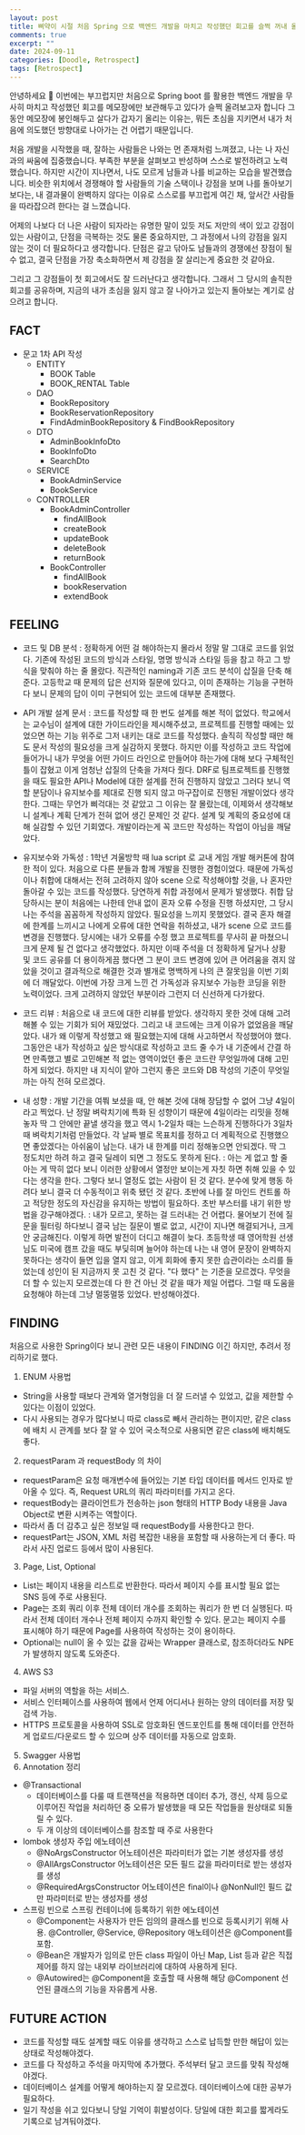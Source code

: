 ```yaml
---
layout: post
title: 삐약이 시절 처음 Spring 으로 백엔드 개발을 마치고 작성했던 회고를 슬쩍 꺼내 올려봅니다
comments: true
excerpt: ""
date: 2024-09-11
categories: [Doodle, Retrospect]
tags: [Retrospect]
---
```


안녕하세요 🫠 
이번에는 부끄럽지만 처음으로 Spring boot 를 활용한 백엔드 개발을 무사히 마치고 작성했던 회고를
메모장에만 보관해두고 있다가 슬쩍 올려보고자 합니다
그동안 메모장에 봉인해두고 살다가 갑자기 올리는 이유는,
뭐든 초심을 지키면서 내가 처음에 의도했던 방향대로 나아가는 건 어렵기 때문입니다.

처음 개발을 시작했을 때, 잘하는 사람들은 나와는 먼 존재처럼 느껴졌고, 나는 나 자신과의 싸움에 집중했습니다.
부족한 부분을 살펴보고 반성하며 스스로 발전하려고 노력 했습니다.
하지만 시간이 지나면서, 나도 모르게 남들과 나를 비교하는 모습을 발견했습니다. 
비슷한 위치에서 경쟁해야 할 사람들의 기술 스택이나 강점을 보며 나를 돌아보기보다는, 
내 결과물이 완벽하지 않다는 이유로 스스로를 부끄럽게 여긴 채, 앞서간 사람들을 따라잡으려 한다는 걸 느꼈습니다.

어제의 나보다 더 나은 사람이 되자라는 유명한 말이 있듯 
저도 저만의 색이 있고 강점이 있는 사람이고, 단점을 극복하는 것도 물론 중요하지만, 
그 과정에서 나의 강점을 잃지 않는 것이 더 필요하다고 생각합니다.
단점은 갈고 닦아도 남들과의 경쟁에선 장점이 될 수 없고, 
결국 단점을 가장 축소화하면서 제 강점을 잘 살리는게 중요한 것 같아요.

그리고 그 강점들이 첫 회고에서도 잘 드러난다고 생각합니다. 
그래서 그 당시의 솔직한 회고를 공유하며, 
지금의 내가 초심을 잃지 않고 잘 나아가고 있는지 돌아보는 계기로 삼으려고 합니다.

## FACT
* 문고 1차 API 작성
  * ENTITY
    * BOOK Table
    * BOOK_RENTAL Table
  * DAO
    * BookRepository
    * BookReservationRepository
    * FindAdminBookRepository & FindBookRepository
  * DTO
    * AdminBookInfoDto
    * BookInfoDto
    * SearchDto
  * SERVICE
    * BookAdminService
    * BookService
  * CONTROLLER
    * BookAdminController
      * findAllBook
      * createBook
      * updateBook
      * deleteBook
      * returnBook
    * BookController
      * findAllBook
      * bookReservation
      * extendBook

## FEELING
* 코드 및 DB 분석
  : 정확하게 어떤 걸 해야하는지 몰라서 정말 말 그대로 코드를 읽었다. 기존에 작성된 코드의 방식과 스타일, 명명 방식과 스타일 등을 참고 하고 그 방식을 맞춰야 하는 줄 몰랐다. 직관적인 naming과 기존 코드 분석이 삽질을 단축 해준다. 고등학교 때 문제의 답은 선지와 질문에 있다고, 이미 존재하는 기능을 구현하다 보니 문제의 답이 이미 구현되어 있는 코드에 대부분 존재했다.

* API 개발 설계 문서
  : 코드를 작성할 때 한 번도 설계를 해본 적이 없었다. 학교에서는 교수님이 설계에 대한 가이드라인을 제시해주셨고, 프로젝트를 진행할 때에는 있었으면 하는 기능 위주로 그저 내키는 대로 코드를 작성했다. 솔직히 작성할 때만 해도 문서 작성의 필요성을 크게 실감하지 못했다. 하지만 이를 작성하고 코드 작업에 들어가니 내가 무엇을 어떤 가이드 라인으로 만들어야 하는가에 대해 보다 구체적인 틀이 잡혔고 이게 엄청난 삽질의 단축을 가져다 줬다. DRF로 팀프로젝트를 진행했을 때도 필요한 API나 Model에 대한 설계를 전혀 진행하지 않았고 그러다 보니 역할 분담이나 유지보수를 제대로 진행 되지 않고 마구잡이로 진행된 개발이었다 생각한다. 그때는 무언가 삐걱대는 것 같았고 그 이유는 잘 몰랐는데, 이제와서 생각해보니 설계나 계획 단계가 전혀 없어 생긴 문제인 것 같다. 설계 및 계획의 중요성에 대해 실감할 수 있던 기회였다. 개발이라는게 꼭 코드만 작성하는 작업이 아님을 깨달았다.

* 유지보수와 가독성
  : 1학년 겨울방학 때 lua script 로 교내 게임 개발 해커톤에 참여한 적이 있다. 처음으로 다른 분들과 함께 개발을 진행한 경험이었다. 때문에 가독성이나 취합에 대해서는 전혀 고려하지 않아 scene 으로 작성해야할 것을, 나 혼자만 돌아갈 수 있는 코드를 작성했다. 당연하게 취합 과정에서 문제가 발생했다. 취합 담당하시는 분이 처음에는 나한테 안내 없이 혼자 오류 수정을 진행 하셨지만, 그 당시 나는 주석을 꼼꼼하게 작성하지 않았다. 필요성을 느끼지 못했었다. 결국 혼자 해결에 한계를 느끼시고 나에게 오류에 대한 연락을 취하셨고, 내가 scene 으로 코드를 변경을 진행했다. 당시에는 내가 오류를 수정 했고 프로젝트를 무사히 끝 마쳤으니 크게 문제 될 건 없다고 생각했었다. 하지만 이때 주석을 더 정확하게 달거나 상황 및 코드 공유를 더 용이하게끔 했다면 그 분이 코드 변경에 있어 큰 어려움을 겪지 않았을 것이고 결과적으로 해결한 것과 별개로 명백하게 나의 큰 잘못임을 이번 기회에 더 깨달았다. 이번에 가장 크게 느낀 건 가독성과 유지보수 가능한 코딩을 위한 노력이었다. 크게 고려하지 않았던 부분이라 그런지 더 신선하게 다가왔다.

* 코드 리뷰
  : 처음으로 내 코드에 대한 리뷰를 받았다. 생각하지 못한 것에 대해 고려해볼 수 있는 기회가 되어 재밌었다. 그리고 내 코드에는 크게 이유가 없었음을 깨달았다. 내가 왜 이렇게 작성했고 왜 필요했는지에 대해 사고하면서 작성했어야 했다. 그동안은 내가 작성하고 싶은 방식대로 작성하고 코드 줄 수가 내 기준에서 간결 하면 만족했고 별로 고민해본 적 없는 영역이었던 좋은 코드란 무엇일까에 대해 고민하게 되었다. 하지만 내 지식이 얕아 그런지 좋은 코드와 DB 작성의 기준이 무엇일까는 아직 전혀 모르겠다. 

* 내 성향
  : 개발 기간을 여쭤 보셨을 때, 안 해본 것에 대해 장담할 수 없어 그냥 4일이라고 찍었다. 난 정말 벼락치기에 특화 된 성향이기 때문에 4일이라는 리밋을 정해놓자 딱 그 안에만 끝낼 생각을 했고 역시 1-2일차 때는 느슨하게 진행하다가 3일차 때 벼락치기처럼 만들었다. 각 날짜 별로 목표치를 정하고 더 계획적으로 진행했으면 좋았겠다는 아쉬움이 남는다. 내가 내 한계를 미리 정해놓으면 안되겠다. 딱 그 정도치만 하려 하고 결국 딜레이 되면 그 정도도 못하게 된다.
  : 아는 게 없고 할 줄 아는 게 딱히 없다 보니 이러한 상황에서 열정만 보이는게 자칫 하면 취해 있을 수 있다는 생각을 한다. 그렇다 보니 열정도 없는 사람이 된 것 같다. 분수에 맞게 행동 하려다 보니 결국 더 수동적이고 위축 됐던 것 같다. 초반에 나를 잘 마인드 컨트롤 하고 적당한 정도의 자신감을 유지하는 방법이 필요하다. 초반 부스터를 내기 위한 방법을 강구해야겠다.
  : 내가 모르고, 못하는 걸 드러내는 건 어렵다. 물어보기 전에 질문을 필터링 하다보니 결국 남는 질문이 별로 없고, 시간이 지나면 해결되거나, 크게 안 궁금해진다. 이렇게 하면 발전이 더디고 해결이 늦다. 초등학생 때 영어학원 선생님도 미국에 캠프 갔을 때도 부딪히며 늘어야 하는데 나는 내 영어 문장이 완벽하지 못하다는 생각이 들면 입을 열지 않고, 이게 회화에 좋지 못한 습관이라는 소리를 들었는데 성인이 된 지금까지 못 고친 것 같다. "다 했다" 는 기준을 모르겠다. 무엇을 더 할 수 있는지 모르겠는데 다 한 건 아닌 것 같을 때가 제일 어렵다. 그럴 때 도움을 요청해야 하는데 그냥 멀뚱멀뚱 있었다. 반성해야겠다.

## FINDING
  처음으로 사용한 Spring이다 보니 관련 모든 내용이 FINDING 이긴 하지만, 추려서 정리하기로 했다.
  1. ENUM 사용법
  * String을 사용할 때보다 관계와 열거형임을 더 잘 드러낼 수 있었고, 값을 제한할 수 있다는 이점이 있었다.
  * 다시 사용되는 경우가 많다보니 따로 class로 빼서 관리하는 편이지만, 같은 class에 배치 시 관계를 보다 잘 알 수 있어 국소적으로 사용되면 같은 class에 배치해도 좋다.
  2. requestParam 과 requestBody 의 차이
  * requestParam은 요청 매개변수에 들어있는 기본 타입 데이터를 메서드 인자로 받아올 수 있다. 즉, Request URL의 쿼리 파라미터를 가지고 온다. 
  * requestBody는 클라이언트가 전송하는 json 형태의 HTTP Body 내용을 Java Object로 변환 시켜주는 역할이다.
  * 따라서 좀 더 감추고 싶은 정보일 때 requestBody를 사용한다고 한다.
  * requestPart는 JSON, XML 처럼 복잡한 내용을 포함할 때 사용하는게 더 좋다. 따라서 사진 업로드 등에서 많이 사용된다.
  3. Page, List, Optional
  * List는 페이지 내용을 리스트로 반환한다. 따라서 페이지 수를 표시할 필요 없는 SNS 등에 주로 사용된다.
  * Page는 조회 쿼리 이후 전체 데이터 개수를 조회하는 쿼리가 한 번 더 실행된다. 따라서 전체 데이터 개수나 전체 페이지 수까지 확인할 수 있다. 문고는 페이지 수를 표시해야 하기 때문에 Page를 사용하여 작성하는 것이 용이하다.
  * Optional는 null이 올 수 있는 값을 감싸는 Wrapper 클래스로, 참조하더라도 NPE가 발생하지 않도록 도와준다.
4. AWS S3
  * 파일 서버의 역할을 하는 서비스.
  * 서비스 인터페이스를 사용하여 웹에서 언제 어디서나 원하는 양의 데이터를 저장 및 검색 가능.
  * HTTPS 프로토콜을 사용하여 SSL로 암호화된 엔드포인트를 통해 데이터를 안전하게 업로드/다운로드 할 수 있으며 상주 데이터를 자동으로 암호화.
  5. Swagger 사용법
  6. Annotation 정리
  * @Transactional
    * 데이터베이스를 다룰 때 트랜잭션을 적용하면 데이터 추가, 갱신, 삭제 등으로 이루어진 작업을 처리하던 중 오류가 발생했을 때 모든 작업들을 원상태로 되돌릴 수 있다.
    * 두 개 이상의 데이터베이스를 참조할 때 주로 사용한다
  * lombok 생성자 주입 에노테이션 
    * @NoArgsConstructor 어노테이션은 파라미터가 없는 기본 생성자를 생성
    * @AllArgsConstructor 어노테이션은 모든 필드 값을 파라미터로 받는 생성자를 생성
    * @RequiredArgsConstructor 어노테이션은 final이나 @NonNull인 필드 값만 파라미터로 받는 생성자를 생성
  * 스프링 빈으로 스프링 컨테이너에 등록하기 위한 에노테이션
    * @Component는 사용자가 만든 임의의 클래스를 빈으로 등록시키기 위해 사용. @Controller, @Service, @Repository 애노테이션은 @Component를 포함.
    * @Bean은 개발자가 임의로 만든 class 파일이 아닌 Map, List 등과 같은 직접 제어를 하지 않는 내외부 라이브러리에 대하여 사용하게 된다.
    * @Autowired는 @Component을 호출할 때 사용해 해당 @Component 선언된 클래스의 기능을 자유롭게 사용.

## FUTURE ACTION
* 코드를 작성할 때도 설계할 때도 이유를 생각하고 스스로 납득할 만한 해답이 있는 상태로 작성해야겠다.
* 코드를 다 작성하고 주석을 마지막에 추가했다. 주석부터 달고 코드를 맞춰 작성해야겠다.
* 데이터베이스 설계를 어떻게 해야하는지 잘 모르겠다. 데이터베이스에 대한 공부가 필요하다.
* 일기 작성을 쉬고 있다보니 당일 기억이 휘발성이다. 당일에 대한 회고를 짧게라도 기록으로 남겨둬야겠다.

